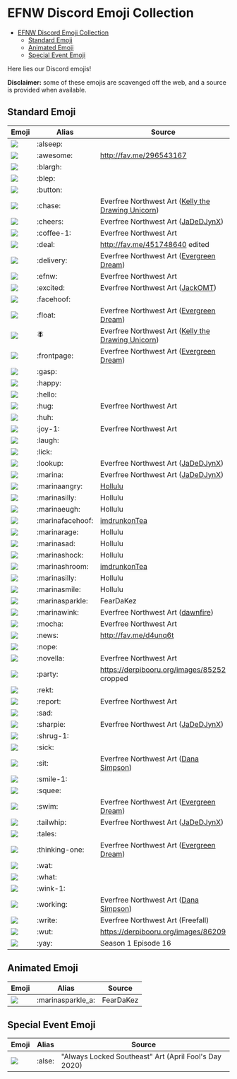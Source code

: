 # EFNW Discord Emoji Collection

<!-- TOC -->

- [EFNW Discord Emoji Collection](#efnw-discord-emoji-collection)
    - [Standard Emoji](#standard-emoji)
    - [Animated Emoji](#animated-emoji)
    - [Special Event Emoji](#special-event-emoji)

<!-- /TOC -->

Here lies our Discord emojis!

**Disclaimer:** some of these emojis are scavenged off the web, and a source is provided when available.

## Standard Emoji

| Emoji | Alias | Source |
| --- | --- | --- |
| ![](emoji/alseep.png) | :alseep: | |
| ![](emoji/awesome.png) | :awesome: | http://fav.me/296543167 |
| ![](emoji/blargh.png) | :blargh: | |
| ![](emoji/blep.png) | :blep: | |
| ![](emoji/button.png) | :button: | |
| ![](emoji/chase.png) | :chase: | Everfree Northwest Art ([Kelly the Drawing Unicorn](https://www.deviantart.com/kellythedrawinguni)) |
| ![](emoji/cheers.png) | :cheers: | Everfree Northwest Art ([JaDeDJynX](https://www.deviantart.com/jadedjynx)) |
| ![](emoji/coffee-1.png) | :coffee-1: | Everfree Northwest Art |
| ![](emoji/deal.png) | :deal: | http://fav.me/451748640 edited |
| ![](emoji/delivery.png) | :delivery: | Everfree Northwest Art ([Evergreen Dream](https://www.deviantart.com/okapifeathers)) |
| ![](emoji/efnw.png) | :efnw: | Everfree Northwest Art |
| ![](emoji/excited.png) | :excited: | Everfree Northwest Art ([JackOMT](https://www.deviantart.com/jackofmosttrades)) |
| ![](emoji/facehoof.png) | :facehoof: | |
| ![](emoji/float.png) | :float: | Everfree Northwest Art ([Evergreen Dream](https://www.deviantart.com/okapifeathers)) |
| ![](emoji/fly.png) | :fly: | Everfree Northwest Art ([Kelly the Drawing Unicorn](https://www.deviantart.com/kellythedrawinguni)) |
| ![](emoji/frontpage.png) | :frontpage: | Everfree Northwest Art ([Evergreen Dream](https://www.deviantart.com/okapifeathers)) |
| ![](emoji/gasp.png) | :gasp: | |
| ![](emoji/happy.png) | :happy: | |
| ![](emoji/hello.png) | :hello: | |
| ![](emoji/hug.png) | :hug: | Everfree Northwest Art |
| ![](emoji/huh.png) | :huh: | |
| ![](emoji/joy-1.png) | :joy-1: | Everfree Northwest Art |
| ![](emoji/laugh.png) | :laugh: | |
| ![](emoji/lick.png) | :lick: | |
| ![](emoji/lookup.png) | :lookup: | Everfree Northwest Art ([JaDeDJynX](https://www.deviantart.com/jadedjynx)) |
| ![](emoji/marina.png) | :marina: | Everfree Northwest Art ([JaDeDJynX](https://www.deviantart.com/jadedjynx)) |
| ![](emoji/marinaAngry.png) | :marinaangry: | [Hollulu](https://twitter.com/meekcheep) |
| ![](emoji/marinaEep.png) | :marinasilly: | Hollulu |
| ![](emoji/marinaEugh.png) | :marinaeugh: | Hollulu |
| ![](emoji/marinafacehoof.png) | :marinafacehoof: | [imdrunkonTea](https://www.deviantart.com/imdrunkontea) |
| ![](emoji/marinaRage.png) | :marinarage: | Hollulu |
| ![](emoji/marinaSad.png) | :marinasad: | Hollulu |
| ![](emoji/marinaShock.png) | :marinashock: | Hollulu |
| ![](emoji/marinashroom.png) | :marinashroom: | [imdrunkonTea](https://www.deviantart.com/imdrunkontea)  |
| ![](emoji/marinaSilly.png) | :marinasilly: | Hollulu |
| ![](emoji/marinaSmile.png) | :marinasmile: | Hollulu |
| ![](emoji/marinasparkle.png) | :marinasparkle: | FearDaKez |
| ![](emoji/marinawink.png) | :marinawink: | Everfree Northwest Art ([dawnfire](https://www.deviantart.com/dawnf1re)) |
| ![](emoji/mocha.png) | :mocha: | Everfree Northwest Art |
| ![](emoji/news.png) | :news: | http://fav.me/d4unq6t |
| ![](emoji/nope.png) | :nope: | |
| ![](emoji/novella.png) | :novella: | Everfree Northwest Art |
| ![](emoji/party.png) | :party: | https://derpibooru.org/images/85252 cropped |
| ![](emoji/rekt.png) | :rekt: | |
| ![](emoji/report.png) | :report: | Everfree Northwest Art |
| ![](emoji/sad.png) | :sad: | |
| ![](emoji/sharpie.png) | :sharpie: | Everfree Northwest Art ([JaDeDJynX](https://www.deviantart.com/jadedjynx)) |
| ![](emoji/shrug-1.png) | :shrug-1: | |
| ![](emoji/sick.png) | :sick: | |
| ![](emoji/sit.png) | :sit: | Everfree Northwest Art ([Dana Simpson](https://danasimpson.com/)) |
| ![](emoji/smile-1.png) | :smile-1: | |
| ![](emoji/squee.png) | :squee: | |
| ![](emoji/swim.png) | :swim: | Everfree Northwest Art ([Evergreen Dream](https://www.deviantart.com/okapifeathers)) |
| ![](emoji/tailwhip.png) | :tailwhip: | Everfree Northwest Art ([JaDeDJynX](https://www.deviantart.com/jadedjynx)) |
| ![](emoji/tales.png) | :tales: | |
| ![](emoji/thinking-one.png) | :thinking-one: | Everfree Northwest Art ([Evergreen Dream](https://www.deviantart.com/okapifeathers)) |
| ![](emoji/wat.png) | :wat: | |
| ![](emoji/what.png) | :what: | |
| ![](emoji/wink-1.png) | :wink-1: | |
| ![](emoji/working.png) | :working: | Everfree Northwest Art ([Dana Simpson](https://danasimpson.com/)) |
| ![](emoji/write.png) | :write: | Everfree Northwest Art (Freefall) |
| ![](emoji/wut.png) | :wut: | https://derpibooru.org/images/86209 |
| ![](emoji/yay.png) | :yay: | Season 1 Episode 16 |

## Animated Emoji
| Emoji | Alias | Source |
| --- | --- | --- |
| ![](emoji/marinasparkle_a.gif) | :marinasparkle_a: | FearDaKez |

## Special Event Emoji
| Emoji | Alias | Source |
| --- | --- | --- |
| ![](emoji/alse.png) | :alse: | "Always Locked Southeast" Art (April Fool's Day 2020) |
